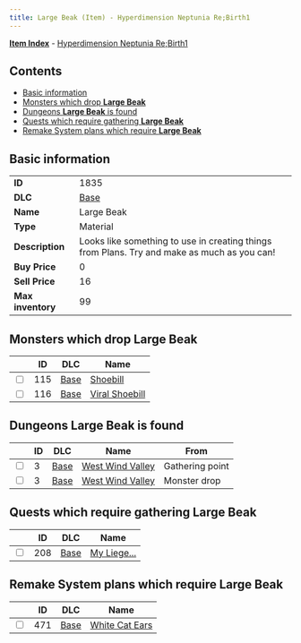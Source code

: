 ```yaml
---
title: Large Beak (Item) - Hyperdimension Neptunia Re;Birth1
---
```


[**Item Index**](/neptunia/rb1/item/index.html) - [Hyperdimension Neptunia Re;Birth1](/neptunia/rb1)

## Contents

- [Basic information](#basic-information)
- [Monsters which drop **Large Beak**](#monsters-which-drop-large-beak)
- [Dungeons **Large Beak** is found](#dungeons-large-beak-is-found)
- [Quests which require gathering **Large Beak**](#quests-which-require-gathering-large-beak)
- [Remake System plans which require **Large Beak**](#remake-system-plans-which-require-large-beak)

## Basic information

|   |   |
| -- | -- |
| **ID** | 1835 |
| **DLC** | [Base](/neptunia/rb1/dlc/1-base.html) |
| **Name** | Large Beak |
| **Type** | Material |
| **Description** | Looks like something to use in creating things from Plans. Try and make as much as you can! |
| **Buy Price** | 0 |
| **Sell Price** | 16 |
| **Max inventory** | 99 |


## Monsters which drop **Large Beak**

|    | ID | DLC | Name |
| -- | -- | --- | ---- |
| <input type="checkbox" id="rb1-monster-1-115" class="trackbox" /> | 115 | [Base](/neptunia/rb1/dlc/1-base.html) | [Shoebill](/neptunia/rb1/monster/1-115-shoebill.html) |
| <input type="checkbox" id="rb1-monster-1-116" class="trackbox" /> | 116 | [Base](/neptunia/rb1/dlc/1-base.html) | [Viral Shoebill](/neptunia/rb1/monster/1-116-viral-shoebill.html) |


## Dungeons **Large Beak** is found

|    | ID | DLC | Name | From |
| -- | -- | --- | ---- | ---- |
| <input type="checkbox" id="rb1-dungeon-1-3" class="trackbox" /> | 3 | [Base](/neptunia/rb1/dlc/1-base.html) | [West Wind Valley](/neptunia/rb1/dungeon/1-3-west-wind-valley.html) | Gathering point |
| <input type="checkbox" id="rb1-dungeon-1-3" class="trackbox" /> | 3 | [Base](/neptunia/rb1/dlc/1-base.html) | [West Wind Valley](/neptunia/rb1/dungeon/1-3-west-wind-valley.html) | Monster drop |


## Quests which require gathering **Large Beak**

|    | ID | DLC | Name |
| -- | -- | --- | ---- |
| <input type="checkbox" id="rb1-quest-1-208" class="trackbox" /> | 208 | [Base](/neptunia/rb1/dlc/1-base.html) | [My Liege...](/neptunia/rb1/quest/1-208-my-liege.html) |


## Remake System plans which require **Large Beak**

|    | ID | DLC | Name |
| -- | -- | --- | ---- |
| <input type="checkbox" id="rb1-quest-1-471" class="trackbox" /> | 471 | [Base](/neptunia/rb1/dlc/1-base.html) | [White Cat Ears](/neptunia/rb1/quest/1-471-white-cat-ears.html) |
